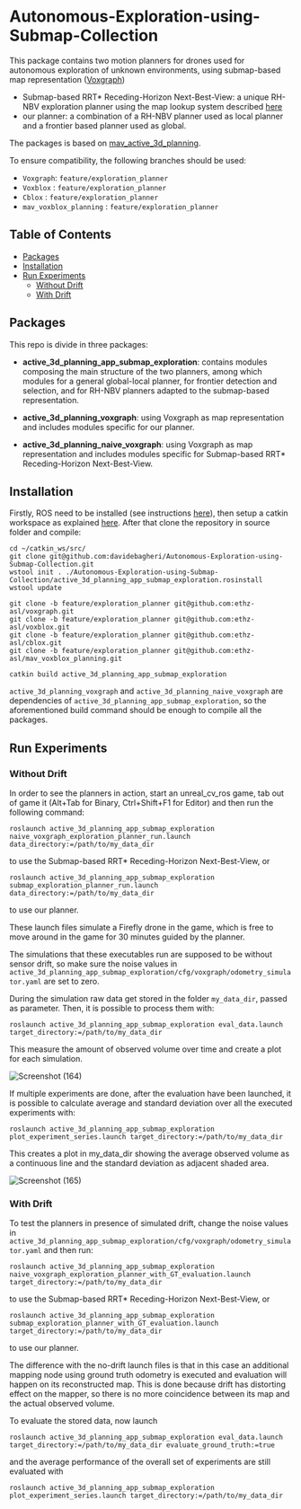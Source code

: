 # Autonomous-Exploration-using-Submap-Collection
This package contains two motion planners for drones used for autonomous exploration of unknown environments, using submap-based map representation ([Voxgraph](https://github.com/ethz-asl/voxgraph))
- Submap-based RRT* Receding-Horizon Next-Best-View: a unique RH-NBV exploration planner using the map lookup system described [here](https://www.cs.cmu.edu/~kaess/pub/Ho18iros.pdf)
- our planner: a combination of a RH-NBV planner used as local planner and a frontier based planner used as global.

The packages is based on [mav_active_3d_planning](https://github.com/ethz-asl/mav_active_3d_planning).

To ensure compatibility, the following branches should be used:
* `Voxgraph`: `feature/exploration_planner`
* `Voxblox` : `feature/exploration_planner`
* `Cblox` : `feature/exploration_planner`
* `mav_voxblox_planning` : `feature/exploration_planner`

## Table of Contents
- [Packages](#packages)
- [Installation](#installation)
- [Run Experiments](#Run-Experiments)
  - [Without Drift](#without-drift)
  - [With Drift](#with-drift)
  
## Packages
This repo is divide in three packages:
- **active_3d_planning_app_submap_exploration**:
contains modules composing the main structure of the two planners, among which modules for a general global-local planner, for frontier detection and selection, and for RH-NBV planners adapted to the submap-based representation.  

- **active_3d_planning_voxgraph**:
using Voxgraph as map representation and includes modules specific for our planner.
  
- **active_3d_planning_naive_voxgraph**:
using Voxgraph as map representation and includes modules specific for Submap-based RRT* Receding-Horizon Next-Best-View.

## Installation
Firstly, ROS need to be installed (see instructions [here](http://wiki.ros.org/Installation/Ubuntu)), then setup a catkin workspace as explained [here](http://wiki.ros.org/catkin/Tutorials/create_a_workspace).
After that clone the repository in source folder and compile:
```
cd ~/catkin_ws/src/
git clone git@github.com:davidebagheri/Autonomous-Exploration-using-Submap-Collection.git
wstool init . ./Autonomous-Exploration-using-Submap-Collection/active_3d_planning_app_submap_exploration.rosinstall
wstool update

git clone -b feature/exploration_planner git@github.com:ethz-asl/voxgraph.git
git clone -b feature/exploration_planner git@github.com:ethz-asl/voxblox.git
git clone -b feature/exploration_planner git@github.com:ethz-asl/cblox.git
git clone -b feature/exploration_planner git@github.com:ethz-asl/mav_voxblox_planning.git

catkin build active_3d_planning_app_submap_exploration 
```
`active_3d_planning_voxgraph` and `active_3d_planning_naive_voxgraph` are dependencies of `active_3d_planning_app_submap_exploration`, so the aforementioned build command should be enough to compile all the packages.

## Run Experiments
### Without Drift
In order to see the planners in action, start an unreal_cv_ros game, tab out of game it (Alt+Tab for Binary, Ctrl+Shift+F1 for Editor) and then run the following command:
```
roslaunch active_3d_planning_app_submap_exploration naive_voxgraph_exploration_planner_run.launch data_directory:=/path/to/my_data_dir
```
to use the Submap-based RRT* Receding-Horizon Next-Best-View, or 
```
roslaunch active_3d_planning_app_submap_exploration submap_exploration_planner_run.launch data_directory:=/path/to/my_data_dir
```
to use our planner.

These launch files simulate a Firefly drone in the game, which is free to move around in the game for 30 minutes guided by the planner.

The simulations that these executables run are supposed to be without sensor drift, so make sure the noise values in `active_3d_planning_app_submap_exploration/cfg/voxgraph/odometry_simulator.yaml` are set to zero.

During the simulation raw data get stored in the folder `my_data_dir`, passed as parameter. Then, it is  possible to process them with:
```
roslaunch active_3d_planning_app_submap_exploration eval_data.launch target_directory:=/path/to/my_data_dir
```
This measure the amount of observed volume over time and create a plot for each simulation. 

![Screenshot (164)](https://user-images.githubusercontent.com/30367721/83325509-fa6f7e80-a26c-11ea-8ce2-beb8acb69f72.png)

If multiple experiments are done, after the evaluation have been launched, it is possible to calculate average and standard deviation over all the executed experiments with:
```
roslaunch active_3d_planning_app_submap_exploration plot_experiment_series.launch target_directory:=/path/to/my_data_dir
```
This creates a plot in my_data_dir showing the average observed volume as a continuous line and the standard deviation as adjacent shaded area.

![Screenshot (165)](https://user-images.githubusercontent.com/30367721/83325567-681baa80-a26d-11ea-892a-e49b214325c9.png)

### With Drift
To test the planners in presence of simulated drift, change the noise values in `active_3d_planning_app_submap_exploration/cfg/voxgraph/odometry_simulator.yaml` and then run:
```
roslaunch active_3d_planning_app_submap_exploration naive_voxgraph_exploration_planner_with_GT_evaluation.launch target_directory:=/path/to/my_data_dir
```
to use the Submap-based RRT* Receding-Horizon Next-Best-View, or 
```
roslaunch active_3d_planning_app_submap_exploration submap_exploration_planner_with_GT_evaluation.launch target_directory:=/path/to/my_data_dir
```
to use our planner.

The difference with the no-drift launch files is that in this case an additional mapping node using ground truth odometry is executed and evaluation will happen on its reconstructed map. This is done because drift has distorting effect on the mapper, so there is no more coincidence between its map and the actual observed volume.

To evaluate the stored data, now launch
```
roslaunch active_3d_planning_app_submap_exploration eval_data.launch target_directory:=/path/to/my_data_dir evaluate_ground_truth:=true
```

and the average performance of the overall set of experiments are still evaluated with  
```
roslaunch active_3d_planning_app_submap_exploration plot_experiment_series.launch target_directory:=/path/to/my_data_dir
```

